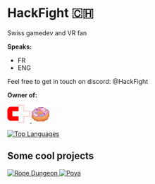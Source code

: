 # HackFight 🇨🇭  

Swiss gamedev and VR fan

**Speaks:**
- FR
- ENG

Feel free to get in touch on discord: @HackFight

**Owner of:**
<p align="left">
  <a href="https://swisscommunities.github.io" target="_blank" rel="noreferrer">
    <img src="https://github.com/HackFight/HackFight/blob/main/swisscommunities.png" alt="swisscommunities" width="51" height="40"/>
  </a>
  <a href="https://github.com/DonutBytes-Studio" target="_blank" rel="noreferrer">
    <img src="https://github.com/HackFight/HackFight/blob/main/DonutBytes.png" alt="donutbytes" width="40" height="40"/>
  </a>
</p>

[![Top Languages](https://github-readme-stats-tau-teal-80.vercel.app/api/top-langs/?username=HackFight&size_weight=1&theme=transparent&hide=ShaderLab,HLSL,CSS)](https://github.com/anuraghazra/github-readme-stats)

## Some cool projects

<p align="left">
  <a href="https://hackfight.itch.io/ropedungeon">
    <img src="https://img.itch.zone/aW1nLzg2NTE3NzgucG5n/180x143%23c/90Ovbg.png" alt="Rope Dungeon">
  </a>
  <a href="https://hackfight.itch.io/poya">
    <img src="https://img.itch.zone/aW1nLzE3MDg3NDg4LmdpZg==/180x143%23c/oX6Kc8.gif" alt="Poya" height=143 width=180>
  </a>
</p>
